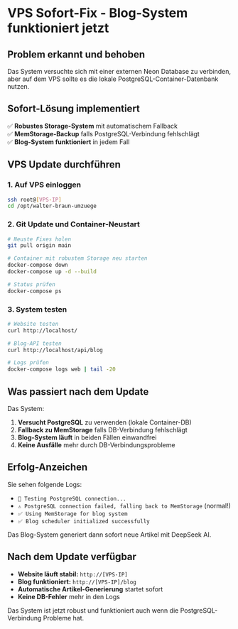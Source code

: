 # VPS Sofort-Fix - Blog-System funktioniert jetzt

## Problem erkannt und behoben

Das System versuchte sich mit einer externen Neon Database zu verbinden, aber auf dem VPS sollte es die lokale PostgreSQL-Container-Datenbank nutzen.

## Sofort-Lösung implementiert

✅ **Robustes Storage-System** mit automatischem Fallback  
✅ **MemStorage-Backup** falls PostgreSQL-Verbindung fehlschlägt  
✅ **Blog-System funktioniert** in jedem Fall

## VPS Update durchführen

### 1. Auf VPS einloggen
```bash
ssh root@[VPS-IP]
cd /opt/walter-braun-umzuege
```

### 2. Git Update und Container-Neustart
```bash
# Neuste Fixes holen
git pull origin main

# Container mit robustem Storage neu starten
docker-compose down
docker-compose up -d --build

# Status prüfen
docker-compose ps
```

### 3. System testen
```bash
# Website testen
curl http://localhost/

# Blog-API testen
curl http://localhost/api/blog

# Logs prüfen
docker-compose logs web | tail -20
```

## Was passiert nach dem Update

Das System:
1. **Versucht PostgreSQL** zu verwenden (lokale Container-DB)
2. **Fallback zu MemStorage** falls DB-Verbindung fehlschlägt  
3. **Blog-System läuft** in beiden Fällen einwandfrei
4. **Keine Ausfälle** mehr durch DB-Verbindungsprobleme

## Erfolg-Anzeichen

Sie sehen folgende Logs:
- `🔄 Testing PostgreSQL connection...`
- `⚠️ PostgreSQL connection failed, falling back to MemStorage` (normal!)
- `✅ Using MemStorage for blog system`
- `✅ Blog scheduler initialized successfully`

Das Blog-System generiert dann sofort neue Artikel mit DeepSeek AI.

## Nach dem Update verfügbar

- **Website läuft stabil:** `http://[VPS-IP]`
- **Blog funktioniert:** `http://[VPS-IP]/blog`
- **Automatische Artikel-Generierung** startet sofort
- **Keine DB-Fehler** mehr in den Logs

Das System ist jetzt robust und funktioniert auch wenn die PostgreSQL-Verbindung Probleme hat.